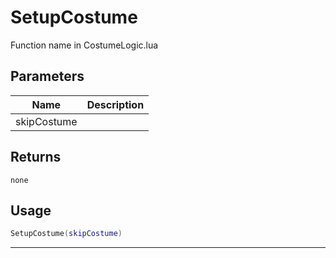 # SetupCostume

Function name in CostumeLogic.lua

## Parameters

| Name        | Description |
| ----------- | ----------- |
| skipCostume |             |

## Returns

`none`

## Usage

```lua
SetupCostume(skipCostume)
```

---
